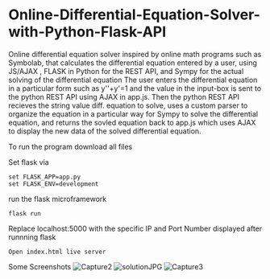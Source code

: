 # Online-Differential-Equation-Solver-with-Python-Flask-API
Online differential equation solver inspired by online math programs such as Symbolab, that calculates the differential equation entered by a user, using JS/AJAX , FLASK in Python for the REST API, and Sympy for the actual solving of the differential equation
The user enters the differential equation in a particular form such as y''+y'=1 and the value in the input-box is sent to the python REST API using AJAX in app.js. Then the python
REST API recieves the string value diff. equation to solve, uses a custom parser to organize the equation in a particular way for Sympy to solve the differential equation, and returns the sovled equation back to app.js which uses AJAX to display the new data of the solved differential equation.

To run the program download all files

Set flask via

```
set FLASK_APP=app.py
set FLASK_ENV=development
```
run the flask microframework
```
flask run
```
Replace localhost:5000 with the specific IP and Port Number displayed after runnning flask
```
Open index.html live server
```

Some Screenshots
![Capture2](https://user-images.githubusercontent.com/81478885/149671857-fff9979f-6a5a-4a94-ae80-330c1d900cde.JPG)
![solutionJPG](https://user-images.githubusercontent.com/81478885/149671858-83b89b2e-a08b-4654-957e-dd80031a97a9.JPG)
![Capture3](https://user-images.githubusercontent.com/81478885/149671859-003e41b6-298f-4702-8386-e85b26417322.JPG)
